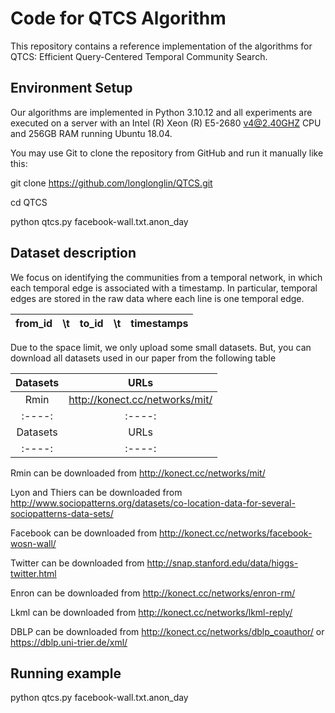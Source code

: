 # Code for QTCS Algorithm

This repository contains a reference implementation of the algorithms for QTCS: Efficient Query-Centered Temporal Community Search.


## Environment Setup

Our algorithms are implemented in Python 3.10.12 and all experiments are executed on a server with  an Intel (R) Xeon (R) E5-2680  v4@2.40GHZ  CPU and 256GB RAM running Ubuntu 18.04. 

You may use Git to clone the repository from GitHub and run it manually like this:

git clone https://github.com/longlonglin/QTCS.git

cd QTCS

python qtcs.py  facebook-wall.txt.anon_day

## Dataset description
We focus on identifying the communities from a temporal network, in which each temporal edge is associated with a timestamp. In particular, temporal edges are stored in the raw data where each line is one temporal edge.
 
| from_id | \t  | to_id    | \t  |  timestamps  |
| :----:  |:----: | :----:   |:----:   | :----: |


Due to the space limit, we only upload some small datasets. But, you can download all datasets used in our paper from the following table



| Datasets | URLs  |
| :----:  |:----: | 
| Rmin | http://konect.cc/networks/mit/|
| :----:  |:----: | 
| Datasets | URLs  |
| :----:  |:----: |

Rmin can be downloaded from http://konect.cc/networks/mit/

Lyon and Thiers can be downloaded from http://www.sociopatterns.org/datasets/co-location-data-for-several-sociopatterns-data-sets/

Facebook can be downloaded from  http://konect.cc/networks/facebook-wosn-wall/

Twitter can be downloaded from http://snap.stanford.edu/data/higgs-twitter.html

Enron can be downloaded from http://konect.cc/networks/enron-rm/

Lkml can be downloaded from http://konect.cc/networks/lkml-reply/

DBLP can be downloaded from http://konect.cc/networks/dblp_coauthor/ or https://dblp.uni-trier.de/xml/ 

## Running example
python qtcs.py  facebook-wall.txt.anon_day





